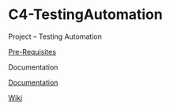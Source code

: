 # C4-TestingAutomation

Project – Testing Automation

[Pre-Requisites](Pre-Requisites.md)

Documentation

[Documentation](Python_C#_Documentation.md)

[Wiki](Wiki.md)
